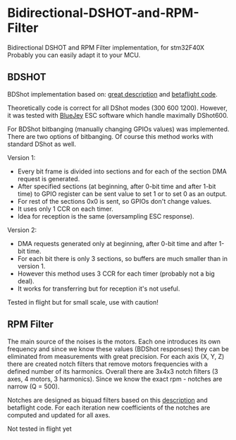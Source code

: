 # Bidirectional-DSHOT-and-RPM-Filter

Bidirectional DSHOT and RPM Filter implementation, for stm32F40X
Probably you can easily adapt it to your MCU.

## BDSHOT

BDShot implementation based on: [great description](https://brushlesswhoop.com/dshot-and-bidirectional-dshot/) and [betaflight code](https://github.com/betaflight/betaflight/tree/master/src/main/drivers).

Theoretically code is correct for all DShot modes (300 600 1200). However, it was tested with [BlueJey](https://github.com/mathiasvr/bluejay) ESC software which handle maximally DShot600.

For BDShot bitbanging (manually changing GPIOs values) was implemented. There are two options of bitbanging. Of course this method works with standard DShot as well.

Version 1:

- Every bit frame is divided into sections and for each of the section DMA request is generated.
- After specified sections (at beginning, after 0-bit time and after 1-bit time) to GPIO register can be sent value to set 1 or to set 0 as an output.
- For rest of the sections 0x0 is sent, so GPIOs don't change values.
- It uses only 1 CCR on each timer.
- Idea for reception is the same (oversampling ESC response).

Version 2:

- DMA requests generated only at beginning, after 0-bit time and after 1-bit time.
- For each bit there is only 3 sections, so buffers are much smaller than in version 1.
- However this method uses 3 CCR for each timer (probably not a big deal).
- It works for transferring but for reception it's not useful.

Tested in flight but for small scale, use with caution!

## RPM Filter

The main source of the noises is the motors. Each one introduces its own frequency and since we know these values (BDShot responses) they can be eliminated from measurements with great precision.
For each axis (X, Y, Z) there are created notch filters that remove motors frequencies with a defined number of its harmonics.
Overall there are 3x4x3 notch filters (3 axes, 4 motors, 3 harmonics).
Since we know the exact rpm - notches are narrow (Q = 500).

Notches are designed as biquad filters based on this [description](http://shepazu.github.io/Audio-EQ-Cookbook/audio-eq-cookbook.html) and betaflight code. For each iteration new coefficients of the notches are computed and updated for all axes.

Not tested in flight yet
